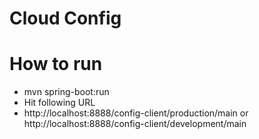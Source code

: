 # Cloud Config

# How to run

- mvn spring-boot:run
- Hit following URL 
- http://localhost:8888/config-client/production/main or http://localhost:8888/config-client/development/main
